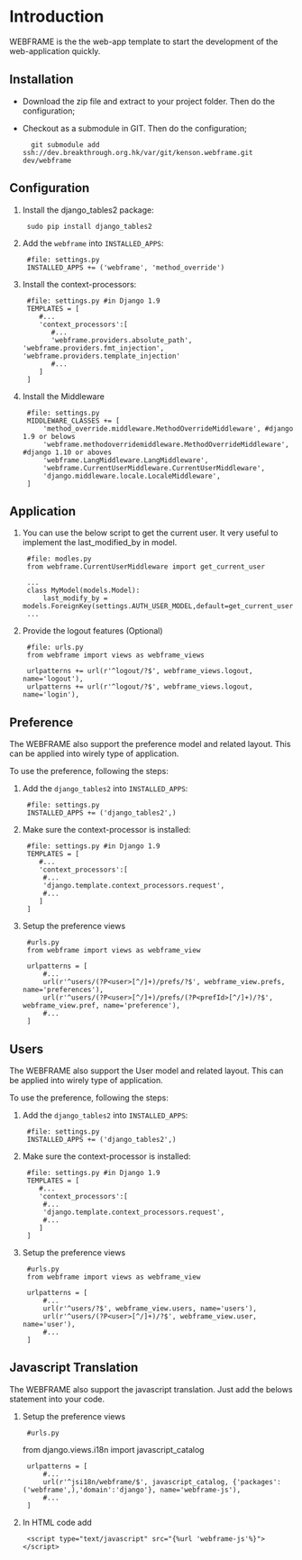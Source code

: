 Introduction
=====
WEBFRAME is the the web-app template to start the development of the web-application quickly.


Installation
----
- Download the zip file and extract to your project folder. Then do the configuration;
- Checkout as a submodule in GIT. Then do the configuration;

		git submodule add ssh://dev.breakthrough.org.hk/var/git/kenson.webframe.git dev/webframe

Configuration
----
1. Install the django_tables2 package:

		sudo pip install django_tables2

2. Add the `webframe` into `INSTALLED_APPS`:

		#file: settings.py
		INSTALLED_APPS += ('webframe', 'method_override')

3. Install the context-processors:

		#file: settings.py #in Django 1.9
		TEMPLATES = [
		   #...
		   'context_processors':[
		      #...
		      'webframe.providers.absolute_path', 'webframe.providers.fmt_injection', 'webframe.providers.template_injection'
		      #...
		   ]
		]

4. Install the Middleware

		#file: settings.py
		MIDDLEWARE_CLASSES += [
			'method_override.middleware.MethodOverrideMiddleware', #django 1.9 or belows
			'webframe.methodoverridemiddleware.MethodOverrideMiddleware', #django 1.10 or aboves
			'webframe.LangMiddleware.LangMiddleware',
			'webframe.CurrentUserMiddleware.CurrentUserMiddleware',
			'django.middleware.locale.LocaleMiddleware',
		]

Application
----
1. You can use the below script to get the current user. It very useful to implement the last_modified_by in model.

		#file: modles.py
		from webframe.CurrentUserMiddleware import get_current_user

		...
		class MyModel(models.Model):
			last_modify_by = models.ForeignKey(settings.AUTH_USER_MODEL,default=get_current_user)
		...

2. Provide the logout features (Optional)

        #file: urls.py
        from webframe import views as webframe_views

        urlpatterns += url(r'^logout/?$', webframe_views.logout, name='logout'),
        urlpatterns += url(r'^logout/?$', webframe_views.logout, name='login'),

Preference
----
The WEBFRAME also support the preference model and related layout. This can be applied into wirely type of application.

To use the preference, following the steps:

1. Add the `django_tables2` into `INSTALLED_APPS`:

		#file: settings.py
		INSTALLED_APPS += ('django_tables2',)

2. Make sure the context-processor is installed:

		#file: settings.py #in Django 1.9
		TEMPLATES = [
		   #...
		   'context_processors':[
		   	#...
			'django.template.context_processors.request',
			#...
		   ]
		]

3. Setup the preference views

		#urls.py
		from webframe import views as webframe_view

		urlpatterns = [
			#...
			url(r'^users/(?P<user>[^/]+)/prefs/?$', webframe_view.prefs, name='preferences'),
			url(r'^users/(?P<user>[^/]+)/prefs/(?P<prefId>[^/]+)/?$', webframe_view.pref, name='preference'),
			#...
		]


Users
----
The WEBFRAME also support the User model and related layout. This can be applied into wirely type of application.

To use the preference, following the steps:

1. Add the `django_tables2` into `INSTALLED_APPS`:

		#file: settings.py
		INSTALLED_APPS += ('django_tables2',)

2. Make sure the context-processor is installed:

		#file: settings.py #in Django 1.9
		TEMPLATES = [
		   #...
		   'context_processors':[
		   	#...
			'django.template.context_processors.request',
			#...
		   ]
		]

3. Setup the preference views

		#urls.py
		from webframe import views as webframe_view

		urlpatterns = [
			#...
			url(r'^users/?$', webframe_view.users, name='users'),
			url(r'^users/(?P<user>[^/]+)/?$', webframe_view.user, name='user'),
			#...
		]

Javascript Translation
----
The WEBFRAME also support the javascript translation. Just add the belows statement into your code.
1. Setup the preference views

		#urls.py
      from django.views.i18n import javascript_catalog

		urlpatterns = [
			#...
			url(r'^jsi18n/webframe/$', javascript_catalog, {'packages':('webframe',),'domain':'django'}, name='webframe-js'),
			#...
		]

2. In HTML code add

		<script type="text/javascript" src="{%url 'webframe-js'%}"></script>


